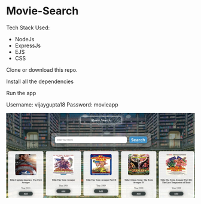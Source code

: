 # Movie-Search


Tech Stack Used:

- NodeJs
- ExpressJs
- EJS
- CSS

Clone or download this repo.

Install all the dependencies

Run the app 

Username: vijaygupta18
Password: movieapp

![HomePage](1.JPG?raw=true "Homepage")

